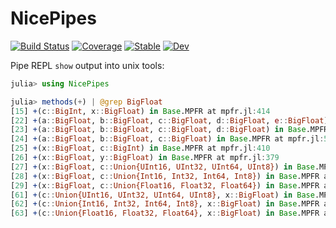 # NicePipes

[![Build Status](https://github.com/simeonschaub/NicePipes.jl/workflows/CI/badge.svg)](https://github.com/simeonschaub/NicePipes.jl/actions)
[![Coverage](https://codecov.io/gh/simeonschaub/NicePipes.jl/branch/master/graph/badge.svg)](https://codecov.io/gh/simeonschaub/NicePipes.jl)
[![Stable](https://img.shields.io/badge/docs-stable-blue.svg)](https://simeonschaub.github.io/NicePipes.jl/stable)
[![Dev](https://img.shields.io/badge/docs-dev-blue.svg)](https://simeonschaub.github.io/NicePipes.jl/dev)

Pipe REPL `show` output into unix tools:

```julia
julia> using NicePipes

julia> methods(+) | @grep BigFloat
[15] +(c::BigInt, x::BigFloat) in Base.MPFR at mpfr.jl:414
[22] +(a::BigFloat, b::BigFloat, c::BigFloat, d::BigFloat, e::BigFloat) in Base.MPFR at mpfr.jl:564
[23] +(a::BigFloat, b::BigFloat, c::BigFloat, d::BigFloat) in Base.MPFR at mpfr.jl:557
[24] +(a::BigFloat, b::BigFloat, c::BigFloat) in Base.MPFR at mpfr.jl:551
[25] +(x::BigFloat, c::BigInt) in Base.MPFR at mpfr.jl:410
[26] +(x::BigFloat, y::BigFloat) in Base.MPFR at mpfr.jl:379
[27] +(x::BigFloat, c::Union{UInt16, UInt32, UInt64, UInt8}) in Base.MPFR at mpfr.jl:386
[28] +(x::BigFloat, c::Union{Int16, Int32, Int64, Int8}) in Base.MPFR at mpfr.jl:394
[29] +(x::BigFloat, c::Union{Float16, Float32, Float64}) in Base.MPFR at mpfr.jl:402
[61] +(c::Union{UInt16, UInt32, UInt64, UInt8}, x::BigFloat) in Base.MPFR at mpfr.jl:390
[62] +(c::Union{Int16, Int32, Int64, Int8}, x::BigFloat) in Base.MPFR at mpfr.jl:398
[63] +(c::Union{Float16, Float32, Float64}, x::BigFloat) in Base.MPFR at mpfr.jl:406
```
